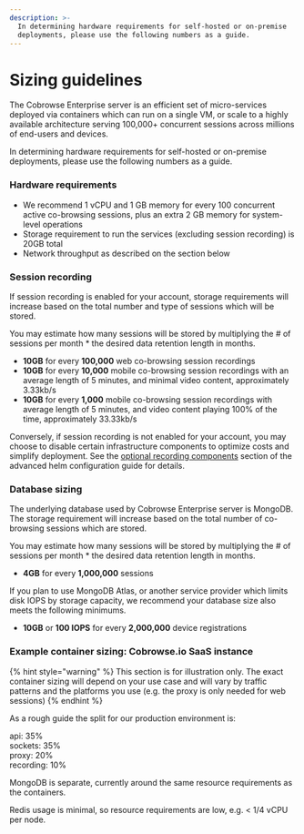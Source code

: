 ```yaml
---
description: >-
  In determining hardware requirements for self-hosted or on-premise
  deployments, please use the following numbers as a guide.
---
```


# Sizing guidelines

The Cobrowse Enterprise server is an efficient set of micro-services deployed via containers which can run on a single VM, or scale to a highly available architecture serving 100,000+ concurrent sessions across millions of end-users and devices.

In determining hardware requirements for self-hosted or on-premise deployments, please use the following numbers as a guide.&#x20;

### Hardware requirements

* We recommend 1 vCPU and 1 GB memory for every 100 concurrent active co-browsing sessions, plus an extra 2 GB memory for system-level operations
* Storage requirement to run the services (excluding session recording) is 20GB total
* Network throughput as described on the section below

### Session recording

If session recording is enabled for your account, storage requirements will increase based on the total number and type of sessions which will be stored.&#x20;

You may estimate how many sessions will be stored by multiplying the # of sessions per month \* the desired data retention length in months.

* **10GB** for every **100,000** web co-browsing session recordings
* **10GB** for every **10,000** mobile co-browsing session recordings with an average length of 5 minutes, and minimal video content, approximately 3.33kb/s
* **10GB** for every **1,000** mobile co-browsing session recordings with average length of 5 minutes, and video content playing 100% of the time, approximately 33.33kb/s

Conversely, if session recording is not enabled for your account, you may choose to disable certain infrastructure components to optimize costs and simplify deployment. See the [optional recording components](broken-reference) section of the advanced helm configuration guide for details.

### Database sizing

The underlying database used by Cobrowse Enterprise server is MongoDB. The storage requirement will increase based on the total number of co-browsing sessions which are stored.&#x20;

You may estimate how many sessions will be stored by multiplying the # of sessions per month \* the desired data retention length in months.

* **4GB** for every **1,000,000** sessions

If you plan to use MongoDB Atlas, or another service provider which limits disk IOPS by storage capacity, we recommend your database size also meets the following minimums.

* **10GB** or **100 IOPS** for every **2,000,000** device registrations

### Example container sizing: Cobrowse.io SaaS instance

{% hint style="warning" %}
This section is for illustration only. The exact container sizing will depend on your use case and will vary by traffic patterns and the platforms you use (e.g. the proxy is only needed for web sessions)
{% endhint %}

As a rough guide the split for our production environment is:

api: 35%\
sockets: 35%\
proxy: 20%\
recording: 10%

MongoDB is separate, currently around the same resource requirements as the containers.

Redis usage is minimal, so resource requirements are low, e.g. < 1/4 vCPU per node.
